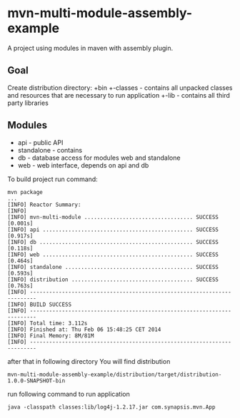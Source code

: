 mvn-multi-module-assembly-example
=================================

A project using modules in maven with assembly plugin.

## Goal
Create distribution directory:
+bin
+-classes - contains all unpacked classes and resources that are necessary to run application
+-lib - contains all third party libraries

## Modules
* api - public API
* standalone - contains
* db - database access for modules web and standalone
* web - web interface, depends on api and db

To build project run command:
```
mvn package
...
[INFO] Reactor Summary:
[INFO]
[INFO] mvn-multi-module .................................. SUCCESS [0.001s]
[INFO] api ............................................... SUCCESS [0.917s]
[INFO] db ................................................ SUCCESS [0.118s]
[INFO] web ............................................... SUCCESS [0.464s]
[INFO] standalone ........................................ SUCCESS [0.593s]
[INFO] distribution ...................................... SUCCESS [0.763s]
[INFO] ------------------------------------------------------------------------
[INFO] BUILD SUCCESS
[INFO] ------------------------------------------------------------------------
[INFO] Total time: 3.112s
[INFO] Finished at: Thu Feb 06 15:48:25 CET 2014
[INFO] Final Memory: 8M/81M
[INFO] ------------------------------------------------------------------------
```

after that in following directory You will find distribution

```
mvn-multi-module-assembly-example/distribution/target/distribution-1.0.0-SNAPSHOT-bin
```

run following command to run application
```
java -classpath classes:lib/log4j-1.2.17.jar com.synapsis.mvn.App
```
